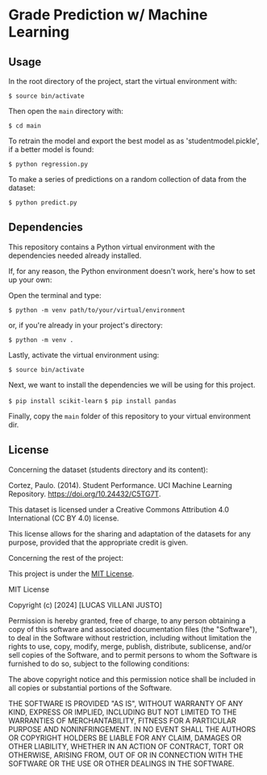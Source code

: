 
# Grade Prediction w/ Machine Learning

## Usage

In the root directory of the project, start the virtual environment with:

```$ source bin/activate```

Then open the `main` directory with:

```$ cd main```

To retrain the model and export the best model as as 'studentmodel.pickle', if a better model is found:

```$ python regression.py```

To make a series of predictions on a random collection of data from the dataset:

```$ python predict.py```

## Dependencies
This repository contains a Python virtual environment with the dependencies needed already installed.

If, for any reason, the Python environment doesn't work, here's how to set up your own:

Open the terminal and type:

```$ python -m venv path/to/your/virtual/environment```

or, if you're already in your project's directory:

```$ python -m venv .```

Lastly, activate the virtual environment using:

```$ source bin/activate```

Next, we want to install the dependencies we will be using for this project.

```$ pip install scikit-learn```
```$ pip install pandas```

Finally, copy the `main` folder of this repository to your virtual environment dir.

## License
Concerning the dataset (students directory and its content):

Cortez, Paulo. (2014). Student Performance. UCI Machine Learning Repository. https://doi.org/10.24432/C5TG7T.

This dataset is licensed under a Creative Commons Attribution 4.0 International (CC BY 4.0) license.

This license allows for the sharing and adaptation of the datasets for any purpose, provided that the appropriate credit is given.

Concerning the rest of the project:

This project is under the [MIT License](https://opensource.org/licenses/MIT).

MIT License

Copyright (c) [2024] [LUCAS VILLANI JUSTO]

Permission is hereby granted, free of charge, to any person obtaining a copy
of this software and associated documentation files (the "Software"), to deal
in the Software without restriction, including without limitation the rights
to use, copy, modify, merge, publish, distribute, sublicense, and/or sell
copies of the Software, and to permit persons to whom the Software is
furnished to do so, subject to the following conditions:

The above copyright notice and this permission notice shall be included in all
copies or substantial portions of the Software.

THE SOFTWARE IS PROVIDED "AS IS", WITHOUT WARRANTY OF ANY KIND, EXPRESS OR
IMPLIED, INCLUDING BUT NOT LIMITED TO THE WARRANTIES OF MERCHANTABILITY,
FITNESS FOR A PARTICULAR PURPOSE AND NONINFRINGEMENT. IN NO EVENT SHALL THE
AUTHORS OR COPYRIGHT HOLDERS BE LIABLE FOR ANY CLAIM, DAMAGES OR OTHER
LIABILITY, WHETHER IN AN ACTION OF CONTRACT, TORT OR OTHERWISE, ARISING FROM,
OUT OF OR IN CONNECTION WITH THE SOFTWARE OR THE USE OR OTHER DEALINGS IN THE
SOFTWARE.
